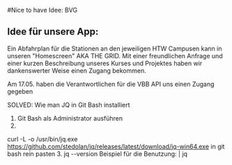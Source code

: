 #Nice to have Idee: BVG

## Idee für unsere App:
Ein Abfahrplan für die Stationen an den jeweiligen HTW Campusen kann in unseren "Homescreen" AKA THE GRID.
Mit einer freundlichen Anfrage und einer kurzen Beschreibung unseres Kurses und Projektes haben wir dankenswerter Weise einen Zugang bekommen. 

Am 17.05. haben die Verantwortlichen für die VBB API uns einen Zugang gegeben

SOLVED: Wie man JQ in Git Bash installiert
1. Git Bash als Administrator ausführen
2. 
curl -L -o /usr/bin/jq.exe https://github.com/stedolan/jq/releases/latest/download/jq-win64.exe
in git bash rein pasten
3.
jq --version
Beispiel für die Benutzung:
<Valid CURL here please> | jq 
